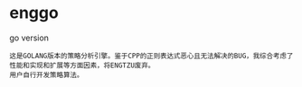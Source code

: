# enggo
go version 

```
这是GOLANG版本的策略分析引擎。鉴于CPP的正则表达式恶心且无法解决的BUG，我综合考虑了性能和实现和扩展等方面因素，将ENGTZU废弃。
用户自行开发策略算法。
```
